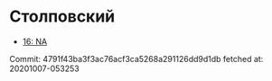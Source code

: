 # Столповский
- [16: NA](16.md)

Commit: 4791f43ba3f3ac76acf3ca5268a291126dd9d1db
 fetched at: 20201007-053253
